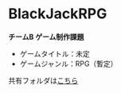 # BlackJackRPG
__チームB ゲーム制作課題__
* ゲームタイトル：未定
* ゲームジャンル：RPG（暫定）

共有フォルダは[こちら](https://drive.google.com/drive/folders/1kzGatvMJHBqAS2eYhl4XtMltH4uRm_uc?usp=sharing)
